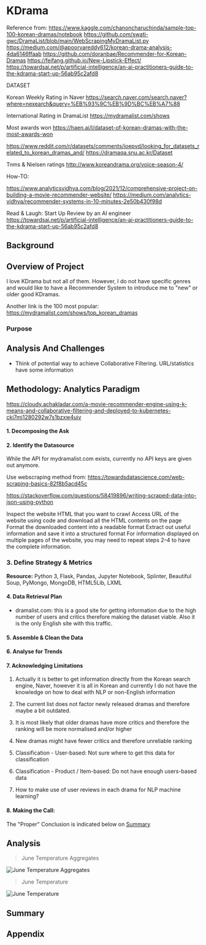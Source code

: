 # KDrama

Reference from:
https://www.kaggle.com/chanoncharuchinda/sample-top-100-korean-dramas/notebook
https://github.com/swati-gwc/DramaList/blob/main/WebScrapingMyDramaList.py
https://medium.com/@apoorvareddy612/korean-drama-analysis-4da6146ffaab
https://github.com/doranbae/Recommender-for-Korean-Dramas
https://feifang.github.io/New-Lipstick-Effect/
https://towardsai.net/p/artificial-intelligence/an-ai-practitioners-guide-to-the-kdrama-start-up-56ab95c2afd8

DATASET

Korean Weekly Rating in Naver
https://search.naver.com/search.naver?where=nexearch&query=%EB%93%9C%EB%9D%BC%EB%A7%88

International Rating in DramaList
https://mydramalist.com/shows

Most awards won
https://haen.ai/l/dataset-of-korean-dramas-with-the-most-awards-won

https://www.reddit.com/r/datasets/comments/ioepvd/looking_for_datasets_related_to_korean_dramas_and/
https://dramaqa.snu.ac.kr/Dataset


Tnms & Nielsen ratings
http://www.koreandrama.org/voice-season-4/

How-TO:

https://www.analyticsvidhya.com/blog/2021/12/comprehensive-project-on-building-a-movie-recommender-website/
https://medium.com/analytics-vidhya/recommender-systems-in-10-minutes-2e50b430f98d


Read & Laugh:
Start Up Review by an AI engineer https://towardsai.net/p/artificial-intelligence/an-ai-practitioners-guide-to-the-kdrama-start-up-56ab95c2afd8


## Background

## Overview of Project

I love KDrama but not all of them. However, I do not have specific genres and would like to have a Recommender System to introduce me to "new" or older good KDramas.

Another link is the 100 most popular: https://mydramalist.com/shows/top_korean_dramas

### Purpose

## Analysis And Challenges

* Think of potential way to achieve Collaborative Filtering. URL/statistics have some information

## Methodology: Analytics Paradigm
https://cloudy.achakladar.com/a-movie-recommender-engine-using-k-means-and-collaborative-filtering-and-deployed-to-kubernetes-ckj7mj1280292w7s1bzxw4uiv

#### 1. Decomposing the Ask


#### 2. Identify the Datasource
While the API for mydramalist.com exists, currently no API keys are given out anymore.

Use webscraping method from: https://towardsdatascience.com/web-scraping-basics-82f8b5acd45c

https://stackoverflow.com/questions/58419896/writing-scraped-data-into-json-using-python

Inspect the website HTML that you want to crawl
Access URL of the website using code and download all the HTML contents on the page
Format the downloaded content into a readable format
Extract out useful information and save it into a structured format
For information displayed on multiple pages of the website, you may need to repeat steps 2–4 to have the complete information.

### 3. Define Strategy & Metrics
**Resource:** Python 3, Flask, Pandas, Jupyter Notebook, Splinter, Beautiful Soup, PyMongo, MongoDB, HTML5Lib, LXML

#### 4. Data Retrieval Plan

* dramalist.com: this is a good site for getting information due to the high number of users and critics therefore making the dataset viable. Also it is the only English site with this traffic.

#### 5. Assemble & Clean the Data

#### 6. Analyse for Trends

#### 7. Acknowledging Limitations

1. Actually it is better to get information directly from the Korean search engine, Naver, however it is all in Korean and currently I do not have the knowledge on how to deal with NLP or non-English information

2. The current list does not factor newly released dramas and therefore maybe a bit outdated.

3. It is most likely that older dramas have more critics and therefore the ranking will be more normalised and/or higher

4. New dramas might have fewer critics and therefore unreliable ranking

5. Classification - User-based: Not sure where to get this data for classification

6. Classification - Product / Item-based: Do not have enough users-based data

7. How to make use of user reviews in each drama for NLP machine learning?

#### 8. Making the Call:
The "Proper" Conclusion is indicated below on [Summary](#summary)

## Analysis

>June Temperature Aggregates

![June Temperature Aggregates](resources/junetempdesc.png)

>June Temperature

![June Temperature](resources/junetemp.png)

## Summary

## Appendix
